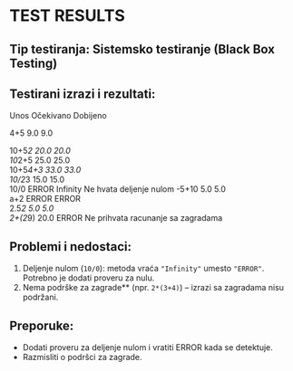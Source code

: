 # TEST RESULTS

## Tip testiranja: Sistemsko testiranje (Black Box Testing)

## Testirani izrazi i rezultati:

 Unos         Očekivano  Dobijeno

 4+5            9.0         9.0             

 10+5*2        20.0        20.0     
 10*2+5        25.0        25.0     
 10+5*4+3      33.0        33.0     
 10/2*3        15.0        15.0     
 10/0          ERROR       Infinity   Ne hvata deljenje nulom
 -5+10         5.0         5.0         
 a+2           ERROR       ERROR    
 2.5*2         5.0         5.0      
 2+(2*9)       20.0        ERROR      Ne prihvata racunanje sa zagradama


## Problemi i nedostaci:

1. Deljenje nulom (`10/0`): metoda vraća `"Infinity"` umesto `"ERROR"`. Potrebno je dodati proveru za nulu.
2. Nema podrške za zagrade** (npr. `2*(3+4)`) – izrazi sa zagradama nisu podržani.



## Preporuke:

- Dodati proveru za deljenje nulom i vratiti ERROR kada se detektuje.
- Razmisliti o podršci za zagrade.